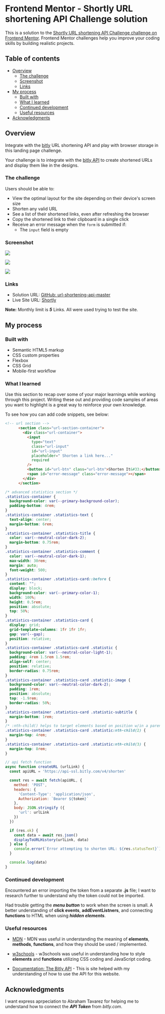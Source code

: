# Frontend Mentor - Shortly URL shortening API Challenge solution

This is a solution to the [Shortly URL shortening API Challenge challenge on Frontend Mentor](https://www.frontendmentor.io/challenges/url-shortening-api-landing-page-2ce3ob-G). Frontend Mentor challenges help you improve your coding skills by building realistic projects. 

## Table of contents

- [Overview](#overview)
  - [The challenge](#the-challenge)
  - [Screenshot](#screenshot)
  - [Links](#links)
- [My process](#my-process)
  - [Built with](#built-with)
  - [What I learned](#what-i-learned)
  - [Continued development](#continued-development)
  - [Useful resources](#useful-resources)
- [Acknowledgments](#acknowledgments)

## Overview

Integrate with the [bitly](https://app.bitly.com/) URL shortening API and play with browser storage in this landing page challenge.

Your challenge is to integrate with the [bitly API](https://dev.bitly.com/) to create shortened URLs and display them like in the designs.

### The challenge

Users should be able to:

- View the optimal layout for the site depending on their device's screen size
- Shorten any valid URL
- See a list of their shortened links, even after refreshing the browser
- Copy the shortened link to their clipboard in a single click
- Receive an error message when the `form` is submitted if:
  - The `input` field is empty

### Screenshot

![](./assets/images/Solution_Desktop.jpg)

![](./assets/images/Solution_Mobile.jpg)

![](./assets/images/Solution_Mobile_1.jpg)

### Links

- Solution URL: [GitHub: url-shortening-api-master](https://github.com/DblRH600/url-shortening-api-master)
- Live Site URL: [Shortly](https://statuesque-pegasus-83f65b.netlify.app/)

**Note:** Monthly limit is ***5*** Links. All were used trying to test the site.

## My process

### Built with

- Semantic HTML5 markup
- CSS custom properties
- Flexbox
- CSS Grid
- Mobile-first workflow

### What I learned

Use this section to recap over some of your major learnings while working through this project. Writing these out and providing code samples of areas you want to highlight is a great way to reinforce your own knowledge.

To see how you can add code snippets, see below:

```html
<!-- url section -->
      <section class="url-section-container">
        <div class="url-container">
          <input
            type="text"
            class="url-input"
            id="url-input"
            placeholder=" Shorten a link here..."
            required
          />
          <button id="url-btn" class="url-btn">Shorten It&#33;</button>
          <span id="error-message" class="error-message"></span>
        </div>
      </section>
```
```css
/* advanced statistics section */
.statistics-container {
  background-color: var(--primary-background-color);
  padding-bottom: 4rem;
}
.statistics-container .statistics-text {
  text-align: center;
  margin-bottom: 6rem;
}
.statistics-container .statistics-title {
  color: var(--neutral-color-dark-2);
  margin-bottom: 0.75rem;
}
.statistics-container .statistics-comment {
  color: var(--neutral-color-dark-1);
  max-width: 30rem;
  margin: auto;
  font-weight: 500;
}
.statistics-container .statistics-card::before {
  content: "";
  display: block;
  background-color: var(--primary-color-1);
  width: 100%;
  height: 0.5rem;
  position: absolute;
  top: 50%;
}
.statistics-container .statistics-card {
  display: grid;
  grid-template-columns: 1fr 1fr 1fr;
  gap: var(--gap);
  position: relative;
}
.statistics-container .statistics-card .statistic {
  background-color: var(--neutral-color-light-1);
  padding: 4rem 1.5rem 1.5rem;
  align-self: center;
  position: relative;
  border-radius: 0.75rem;
}
.statistics-container .statistics-card .statistic-image {
  background-color: var(--neutral-color-dark-2);
  padding: 1rem;
  position: absolute;
  top: -1.9rem;
  border-radius: 50%;
}
.statistics-container .statistics-card .statistic-subtitle {
  margin-bottom: 1rem;
}
/* :nth-child() helps to target elements based on position w/in a parent */
.statistics-container .statistics-card .statistic:nth-child(2) {
  margin-top: 4rem;
}
.statistics-container .statistics-card .statistic:nth-child(3) {
  margin-top: 8rem;
}
```
```js
// api fetch function
async function createURL (urlLink) {
  const apiURL = 'https://api-ssl.bitly.com/v4/shorten'

  const res = await fetch(apiURL, {
    method: 'POST',
    headers: {
      'Content-Type': 'application/json', 
      Authorization: `Bearer ${token}`
    },
    body: JSON.stringify ({
      'url': urlLink
    })
  })

  if (res.ok) {
    const data = await res.json()
    displayToURLHistory(urlLink, data)
  } else {
    console.error(`Error attempting to shorten URL: ${res.statusText}`)
  }

  console.log(data)
}
```

### Continued development

Encountered an error importing the token from a separate **.js** file; I want to research further to understand why the token could not be imported. 

Had trouble getting the ***menu button*** to work when the screen is small. A better understanding of **click events**, **addEventListners**, and connecting **functions** to HTML when using ***hidden elements***.

### Useful resources

- [MDN](https://developer.mozilla.org/en-US/) - MDN was useful in understanding the meaning of **elements**, **methods**, **functions**, and how they should be used / implemented.

- [w3schools](https://www.w3schools.com/) - w3schools was useful in understanding how to style **elements** and **functions** utilizing CSS coding and JavaScript coding.

- [Documentation: The Bitly API](https://dev.bitly.com/?_gl=1*18syhe2*_gcl_au*MzI4MzI3MzM5LjE3NDkyMjY0MzcuMTcwMTE2NjY1NC4xNzQ5MjI5MTQ3LjE3NDkyMjkyMTE.) - This is site helped with my understanding of how to use the API for this website.

## Acknowledgments

I want express aprpeciation to Abraham Tavarez for helping me to understand how to connect the ***API Token*** from *bitly.com*. 

